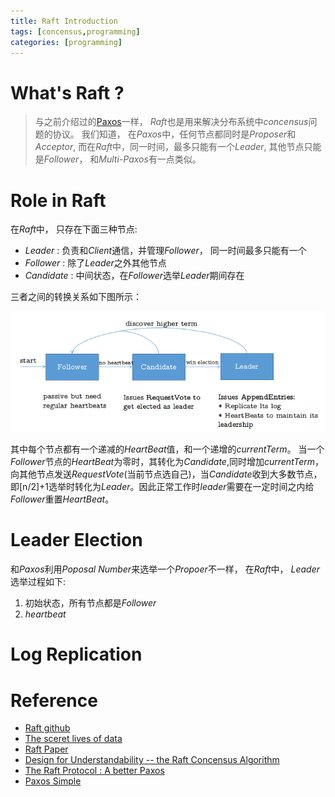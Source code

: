 ```yaml
---
title: Raft Introduction
tags: [concensus,programming]
categories: [programming]
---
```


# What's Raft ?

> 与之前介绍过的[Paxos](http://zhifeiding.github.io/programming/2016/07/28/Paxos-Study-Notes/)一样， *Raft*也是用来解决分布系统中*concensus*问题的协议。 我们知道， 在*Paxos*中，任何节点都同时是*Proposer*和*Acceptor*, 而在*Raft*中，同一时间，最多只能有一个*Leader*, 其他节点只能是*Follower*， 和*Multi-Paxos*有一点类似。

# Role in Raft

在*Raft*中， 只存在下面三种节点:

* *Leader* : 负责和*Client*通信，并管理*Follower*， 同一时间最多只能有一个
* *Follower* : 除了*Leader*之外其他节点
* *Candidate* : 中间状态，在*Follower*选举*Leader*期间存在

三者之间的转换关系如下图所示：

![role-transfer](/assets/images/raft/role_transfer.png)

其中每个节点都有一个递减的*HeartBeat*值，和一个递增的*currentTerm*。 当一个*Follower*节点的*HeartBeat*为零时，其转化为*Candidate*,同时增加*currentTerm*，向其他节点发送*RequestVote*(当前节点选自己)，当*Candidate*收到大多数节点，即[n/2]+1选举时转化为*Leader*。因此正常工作时*leader*需要在一定时间之内给*Follower*重置*HeartBeat*。

# Leader Election

和*Paxos*利用*Poposal Number*来选举一个*Propoer*不一样， 在*Raft*中， *Leader* 选举过程如下:

1. 初始状态，所有节点都是*Follower*
2. *heartbeat* 

# Log Replication

# Reference

* [Raft github](https://raft.github.io/)
* [The sceret lives of data](http://thesecretlivesofdata.com/raft/)
* [Raft Paper](https://ramcloud.stanford.edu/wiki/download/attachments/11370504/raft.pdf)
* [Design for Understandability -- the Raft Concensus Algorithm](https://raft.github.io/slides/uiuc2016.pdf)
* [The Raft Protocol : A better Paxos](http://engineering.cerner.com/2014/01/the-raft-protocol-a-better-paxos/)
* [Paxos Simple](https://www.microsoft.com/en-us/research/wp-content/uploads/2016/12/paxos-simple-Copy.pdf)
